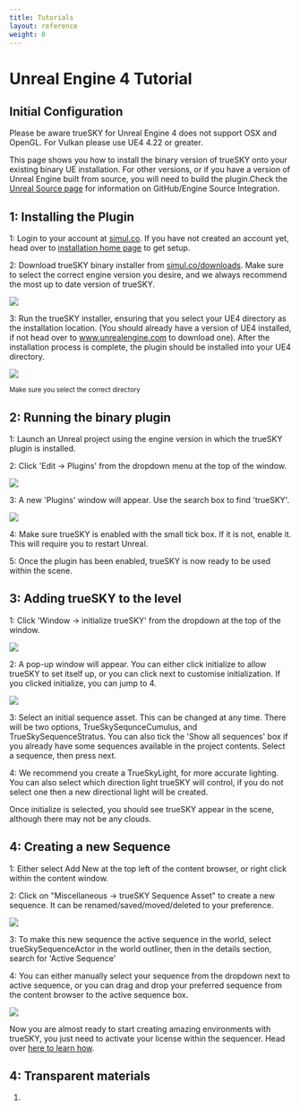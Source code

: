```yaml
---
title: Tutorials
layout: reference
weight: 0
---
```





Unreal Engine 4 Tutorial
=========================

Initial Configuration
-------------------------

Please be aware trueSKY for Unreal Engine 4 does not support OSX and OpenGL. For Vulkan please use UE4 4.22 or greater.

This page shows you how to install the binary version of trueSKY onto your existing binary UE installation. For other versions, or if you have a version of Unreal Engine built from source, you will need to build the plugin.Check the [Unreal Source page](source.html) for information on GitHub/Engine Source Integration.


1: Installing the Plugin
-------------------------
1: Login to your account at [simul.co](https://simul.co/account). If you have not created an account yet, head over to [installation home page](/installation.html) to get setup.

2: Download trueSKY binary installer from [simul.co/downloads](https://simul.co/downloads). Make sure to select the correct engine version you desire, and we always recommend the most up to date version of trueSKY.

![](/images/unreal/download.png)


3: Run the trueSKY installer, ensuring that you select your UE4 directory as the installation location. (You should already have a version of UE4 installed, if not head over to www.unrealengine.com to download one). After the installation process is complete, the plugin should be installed into your UE4 directory.

![](/images/unreal/wizard.png)

<sup>Make sure you select the correct directory</sup>



2: Running the binary plugin
-------------------------------

1: Launch an Unreal project using the engine version in which the trueSKY plugin is installed.

2: Click 'Edit -> Plugins' from the dropdown menu at the top of the window.

![](/images/unreal/pluginwindow.png)


3: A new 'Plugins' window will appear. Use the search box to find 'trueSKY'.

![](/images/unreal/pluginwindow2.png)


4: Make sure trueSKY is enabled with the small tick box. If it is not, enable it. This will require you to restart Unreal.

5: Once the plugin has been enabled, trueSKY is now ready to be used within the scene.



3: Adding trueSKY to the level
-------------------------------
1: Click 'Window -> initialize trueSKY' from the dropdown at the top of the window.

![](/images/unreal/windowdropdown.png)


2: A pop-up window will appear. You can either click initialize to allow trueSKY to set itself up, or you can click next to customise initialization. If you clicked initialize, you can jump to 4.

![](/images/unreal/enginewizard.png)


3: Select an initial sequence asset. This can be changed at any time. There will be two options, TrueSkySequnceCumulus, and TrueSkySequenceStratus. You can also tick the 'Show all sequences' box if you already have some sequences available in the project contents. Select a sequence, then press next. 

4: We recommend you create a TrueSkyLight, for more accurate lighting. You can also select which direction light trueSKY will control, if you do not select one then a new directional light will be created.

Once initialize is selected, you should see trueSKY appear in the scene, although there may not be any clouds.  



4: Creating a new Sequence
-----------------------------
1: Either select Add New at the top left of the content browser, or right click within the content window. 

2: Click on "Miscellaneous -> trueSKY Sequence Asset" to create a new sequence. It can be renamed/saved/moved/deleted to your preference.

![](/images/unreal/addsequence.png)


3: To make this new sequence the active sequence in the world, select trueSkySequenceActor in the world outliner, then in the details section, search for 'Active Sequence'

4: You can either manually select your sequence from the dropdown next to active sequence, or you can drag and drop your preferred sequence from the content browser to the active sequence box.

![](/images/unreal/activesequence.png)



Now you are almost ready to start creating amazing environments with trueSKY, you just need to activate your license within the sequencer. Head over [here to learn how](/tutorials/sequencer/overview#registration).


4: Transparent materials
------------------------
1.

